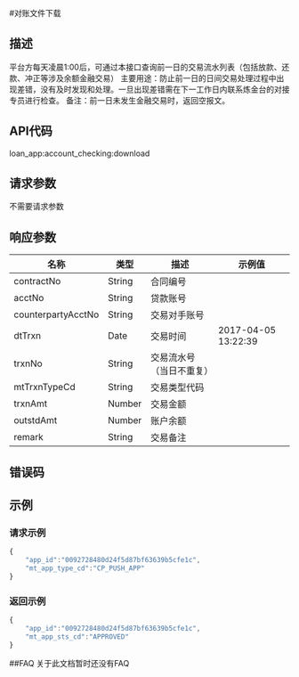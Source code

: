#对账文件下载
## 描述
平台方每天凌晨1:00后，可通过本接口查询前一日的交易流水列表（包括放款、还款、冲正等涉及余额金融交易）
主要用途：防止前一日的日间交易处理过程中出现差错，没有及时发现和处理。一旦出现差错需在下一工作日内联系炼金台的对接专员进行检查。
备注：前一日未发生金融交易时，返回空报文。

## API代码
loan\_app:account\_checking:download


## 请求参数
不需要请求参数

## 响应参数
| 名称 | 类型 | 描述 |示例值 |
| --- | --- | --- | --- |
| contractNo | String |  合同编号 |  |
| acctNo | String |  贷款账号 |  |
| counterpartyAcctNo | String |  交易对手账号 |  |
| dtTrxn | Date | 交易时间 | 2017-04-05 13:22:39 |
| trxnNo | String | 交易流水号（当日不重复） | |  
| mtTrxnTypeCd | String | 交易类型代码 | |  
| trxnAmt | Number | 交易金额 | |  
| outstdAmt | Number | 账户余额 | |  
| remark | String | 交易备注 | |  |

## 错误码

## 示例
### 请求示例
```javascript
{
    "app_id":"0092728480d24f5d87bf63639b5cfe1c",
    "mt_app_type_cd":"CP_PUSH_APP"
}
```
### 返回示例
```javascript
{
    "app_id":"0092728480d24f5d87bf63639b5cfe1c",
    "mt_app_sts_cd":"APPROVED"
}
```
##FAQ
关于此文档暂时还没有FAQ